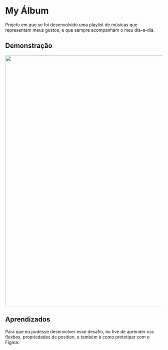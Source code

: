 # My Álbum

Projeto em que se foi desenvolvido uma playlist de músicas que representam meus gostos, e que sempre acompanham o meu dia-a-dia.

## Demonstração

<img src='/4. O que você ouve, na verdade, é o que você é/Spotfly-demo.gif' width='800px'>

## Aprendizados

Para que eu pudesse desenvolver esse desafio, eu tive de aprender css flexbox, propriedades de position, e também à como prototipar com o Figma.
